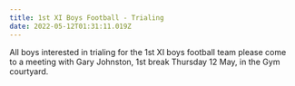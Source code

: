 ```yaml
---
title: 1st XI Boys Football - Trialing
date: 2022-05-12T01:31:11.019Z
---
```

All boys interested in trialing for the 1st XI boys football team please come to a meeting with Gary Johnston, 1st break Thursday 12 May, in the Gym courtyard.